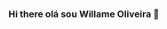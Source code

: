 ### Hi there olá sou Willame Oliveira 👋

<!--
**willame17/willame17** is a ✨ _special_ ✨ repository because its `README.md` (this file) appears on your GitHub profile.

Here are some ideas to get you started:

  hoje trabalhando com front-end
- 🔭 I’m currently working on ...
- 🌱 I’m currently learning ...
- 👯 I’m looking to collaborate on ...
- 🤔 I’m looking for help with ...
- 💬 Ask me about ...
- 📫 How to reach me: ...
- 😄 Pronouns: ...
- ⚡ Fun fact: ...
-->

   
          
